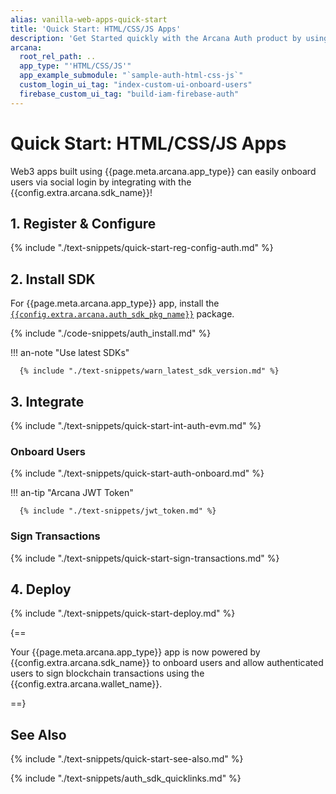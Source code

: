 ```yaml
---
alias: vanilla-web-apps-quick-start
title: 'Quick Start: HTML/CSS/JS Apps'
description: 'Get Started quickly with the Arcana Auth product by using these step-by-step instructions for vanilla HTML/CSS/JS apps. Use Arcana Developer Dashboard to register the app, get a client ID and use this client ID to integrate the app with the Arcana Auth SDK.'
arcana:
  root_rel_path: ..
  app_type: "'HTML/CSS/JS'"
  app_example_submodule: "`sample-auth-html-css-js`"
  custom_login_ui_tag: "index-custom-ui-onboard-users"
  firebase_custom_ui_tag: "build-iam-firebase-auth"
---
```


# Quick Start: HTML/CSS/JS Apps

Web3 apps built using {{page.meta.arcana.app_type}} can easily onboard users via social login by integrating with the {{config.extra.arcana.sdk_name}}!

<!---
## Overview

{% include "./text-snippets/quick-start-overview.md" %}
-->

## 1. Register & Configure

{% include "./text-snippets/quick-start-reg-config-auth.md" %}

## 2. Install SDK

For {{page.meta.arcana.app_type}} app, install the [`{{config.extra.arcana.auth_sdk_pkg_name}}`](https://www.npmjs.com/package/@arcana/auth) package.

{% include "./code-snippets/auth_install.md" %}

!!! an-note "Use latest SDKs"
  
      {% include "./text-snippets/warn_latest_sdk_version.md" %}

## 3. Integrate

{% include "./text-snippets/quick-start-int-auth-evm.md" %}

### Onboard Users

{% include "./text-snippets/quick-start-auth-onboard.md" %}

!!! an-tip "Arcana JWT Token"

      {% include "./text-snippets/jwt_token.md" %}

### Sign Transactions

{% include "./text-snippets/quick-start-sign-transactions.md" %}

## 4. Deploy

{% include "./text-snippets/quick-start-deploy.md" %}

{==

Your {{page.meta.arcana.app_type}} app is now powered by {{config.extra.arcana.sdk_name}} to onboard users and allow authenticated users to sign blockchain transactions using the {{config.extra.arcana.wallet_name}}.

==}

## See Also

{% include "./text-snippets/quick-start-see-also.md" %}

{% include "./text-snippets/auth_sdk_quicklinks.md" %}
